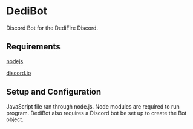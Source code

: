 # DediBot
Discord Bot for the DediFire Discord.

## Requirements

[nodejs](<https://nodejs.org>)

[discord.io](<https://github.com/izy521/discord.io>)

## Setup and Configuration

JavaScript file ran through node.js. Node modules are required to run program. DediBot also requires a Discord bot be set up to create the Bot object.
